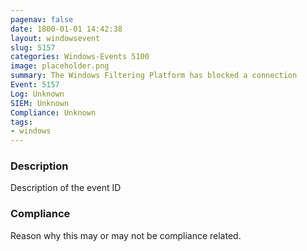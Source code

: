 ```yaml
---
pagenav: false
date: 1800-01-01 14:42:38
layout: windowsevent
slug: 5157
categories: Windows-Events 5100
image: placeholder.png
summary: The Windows Filtering Platform has blocked a connection
Event: 5157
Log: Unknown
SIEM: Unknown
Compliance: Unknown
tags:
- windows
---
```


### Description

Description of the event ID

### Compliance

Reason why this may or may not be compliance related.
